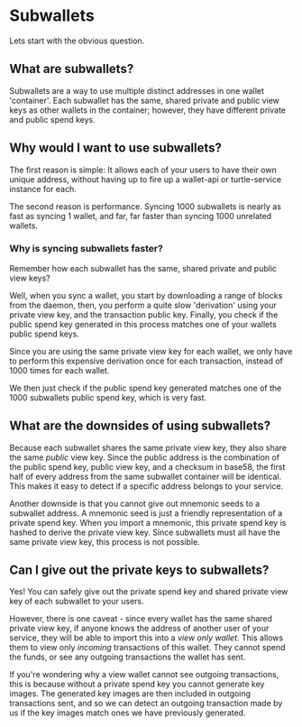 # Subwallets

Lets start with the obvious question.

## What are subwallets?

Subwallets are a way to use multiple distinct addresses in one wallet 'container'. Each subwallet has the same, shared private and public view keys as other wallets in the container; however, they have different private and public spend keys.

## Why would I want to use subwallets?

The first reason is simple: It allows each of your users to have their own unique address, without having up to fire up a wallet-api or turtle-service instance for each.

The second reason is performance. Syncing 1000 subwallets is nearly as fast as syncing 1 wallet, and far, far faster than syncing 1000 unrelated wallets.

### Why is syncing subwallets faster?

Remember how each subwallet has the same, shared private and public view keys?

Well, when you sync a wallet, you start by downloading a range of blocks from the daemon, then, you perform a quite slow 'derivation' using your private view key, and the transaction public key. Finally, you check if the public spend key generated in this process matches one of your wallets public spend keys.

Since you are using the same private view key for each wallet, we only have to perform this expensive derivation once for each transaction, instead of 1000 times for each wallet.

We then just check if the public spend key generated matches one of the 1000 subwallets public spend key, which is very fast.

## What are the downsides of using subwallets?

Because each subwallet shares the same private view key, they also share the same *public* view key. Since the public address is the combination of the public spend key, public view key, and a checksum in base58, the first half of every address from the same subwallet container will be identical. This makes it easy to detect if a specific address belongs to your service.

Another downside is that you cannot give out mnemonic seeds to a subwallet address. A mnemonic seed is just a friendly representation of a private spend key. When you import a mnemonic, this private spend key is hashed to derive the private view key. Since subwallets must all have the same private view key, this process is not possible.

## Can I give out the private keys to subwallets?

Yes! You can safely give out the private spend key and shared private view key of each subwallet to your users.

However, there is one caveat - since every wallet has the same shared private view key, if anyone knows the address of another user of your service, they will be able to import this into a *view only wallet*. This allows them to view only *incoming* transactions of this wallet. They cannot spend the funds, or see any outgoing transactions the wallet has sent.

If you're wondering why a view wallet cannot see outgoing transactions, this is because without a private spend key you cannot generate key images. The generated key images are then included in outgoing transactions sent, and so we can detect an outgoing transaction made by us if the key images match ones we have previously generated.
